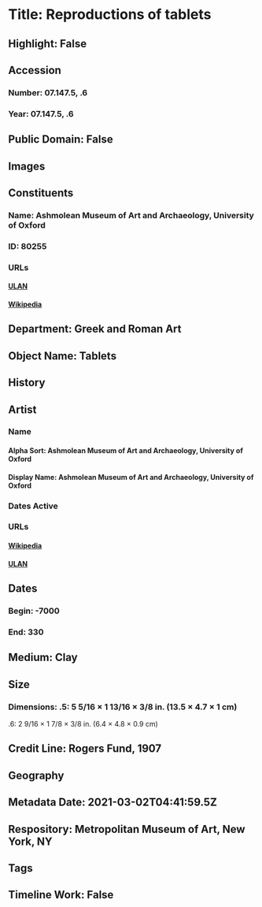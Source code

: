 # Title: Reproductions of tablets
## Highlight: False
## Accession
### Number: 07.147.5, .6
### Year: 07.147.5, .6
## Public Domain: False
## Images
## Constituents
### Name: Ashmolean Museum of Art and Archaeology, University of Oxford
### ID: 80255
### URLs
#### [ULAN](http://vocab.getty.edu/page/ulan/500309840)
#### [Wikipedia](https://www.wikidata.org/wiki/Q636400)
## Department: Greek and Roman Art
## Object Name: Tablets
## History
## Artist
### Name
#### Alpha Sort: Ashmolean Museum of Art and Archaeology, University of Oxford
#### Display Name: Ashmolean Museum of Art and Archaeology, University of Oxford
### Dates Active
### URLs
#### [Wikipedia](https://www.wikidata.org/wiki/Q636400)
#### [ULAN](http://vocab.getty.edu/page/ulan/500309840)
## Dates
### Begin: -7000
### End: 330
## Medium: Clay
## Size
### Dimensions: .5: 5 5/16 × 1 13/16 × 3/8 in. (13.5 × 4.7 × 1 cm)
.6: 2 9/16 × 1 7/8 × 3/8 in. (6.4 × 4.8 × 0.9 cm)
## Credit Line: Rogers Fund, 1907
## Geography
## Metadata Date: 2021-03-02T04:41:59.5Z
## Respository: Metropolitan Museum of Art, New York, NY
## Tags
## Timeline Work: False